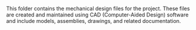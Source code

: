 This folder contains the mechanical design files for the project. These files are created and maintained using CAD (Computer-Aided Design) software and include models, assemblies, drawings, and related documentation.
